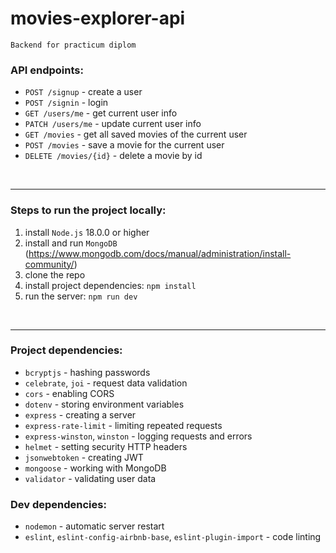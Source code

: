 # movies-explorer-api   
    Backend for practicum diplom

### API endpoints:
* `POST /signup` - create a user
* `POST /signin` - login
* `GET /users/me` - get current user info
* `PATCH /users/me` - update current user info
* `GET /movies` - get all saved movies of the current user
* `POST /movies` - save a movie for the current user
* `DELETE /movies/{id}` - delete a movie by id


<br/>

----
### Steps to run the project locally:
1. install `Node.js` 18.0.0 or higher
2. install and run `MongoDB` (https://www.mongodb.com/docs/manual/administration/install-community/) 
3. clone the repo
4. install project dependencies: `npm install`
5. run the server: `npm run dev`

<br/>

----
### Project dependencies:
* `bcryptjs` - hashing passwords
* `celebrate`, `joi` - request data validation
* `cors` - enabling CORS 
* `dotenv` - storing environment variables
* `express` - creating a server
* `express-rate-limit` - limiting repeated requests
* `express-winston`, `winston` - logging requests and errors
* `helmet` - setting security HTTP headers
* `jsonwebtoken` - creating JWT
* `mongoose` - working with MongoDB 
* `validator` - validating user data
  
### Dev dependencies:
* `nodemon` - automatic server restart
* `eslint`, `eslint-config-airbnb-base`, `eslint-plugin-import` - code linting
